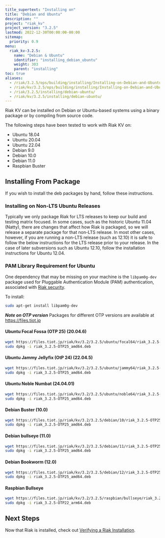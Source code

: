 ```yaml
---
title_supertext: "Installing on"
title: "Debian and Ubuntu"
description: ""
project: "riak_kv"
project_version: "3.2.5"
lastmod: 2022-12-30T00:00:00-00:00
sitemap:
  priority: 0.9
menu:
  riak_kv-3.2.5:
    name: "Debian & Ubuntu"
    identifier: "installing_debian_ubuntu"
    weight: 303
    parent: "installing"
toc: true
aliases:
  - /riak/3.2.5/ops/building/installing/Installing-on-Debian-and-Ubuntu
  - /riak/kv/3.2.5/ops/building/installing/Installing-on-Debian-and-Ubuntu
  - /riak/3.2.5/installing/debian-ubuntu/
  - /riak/kv/3.2.5/installing/debian-ubuntu/
---
```


[install source index]: {{<baseurl>}}riak/kv/3.2.5/setup/installing/source/
[security index]: {{<baseurl>}}riak/kv/3.2.5/using/security/
[install source erlang]: {{<baseurl>}}riak/kv/3.2.5/setup/installing/source/erlang
[install verify]: {{<baseurl>}}riak/kv/3.2.5/setup/installing/verify

Riak KV can be installed on Debian or Ubuntu-based systems using a binary
package or by compiling from source code.

The following steps have been tested to work with Riak KV on:

- Ubuntu 18.04
- Ubuntu 20.04
- Ubuntu 22.04
- Debian 9.0
- Debian 10.0
- Debian 11.0
- Raspbian Buster

## Installing From Package

If you wish to install the deb packages by hand, follow these
instructions.

### Installing on Non-LTS Ubuntu Releases

Typically we only package Riak for LTS releases to keep our build and
testing matrix focused.  In some cases, such as the historic Ubuntu 11.04 (Natty),
there are changes that affect how Riak is packaged, so we will release a
separate package for that non-LTS release. In most other cases, however,
if you are running a non-LTS release (such as 12.10) it is safe to
follow the below instructions for the LTS release prior to your release.
In the case of later subversions such as Ubuntu 12.10, follow the installation instructions for
Ubuntu 12.04.

### PAM Library Requirement for Ubuntu

One dependency that may be missing on your machine is the `libpam0g-dev`
package used for Pluggable Authentication Module (PAM) authentication,
associated with [Riak security][security index].

To install:

```bash
sudo apt-get install libpam0g-dev
```
***Note on OTP version***
Packages for different OTP versions are available at https://files.tiot.jp

#### Ubuntu Focal Fossa (OTP 25) (20.04.6)

```bash
wget https://files.tiot.jp/riak/kv/3.2/3.2.5/ubuntu/focal64/riak_3.2.5-OTP25_amd64.deb
sudo dpkg -i riak_3.2.5-OTP25_amd64.deb
```

#### Ubuntu Jammy Jellyfix (OtP 24) (22.04.5)

```bash
wget https://files.tiot.jp/riak/kv/3.2/3.2.5/ubuntu/jammy64/riak_3.2.5-OTP25_amd64.deb
sudo dpkg -i riak_3.2.5-OTP25_amd64.deb
```

#### Ubuntu Noble Numbat (24.04.01)

```bash
wget https://files.tiot.jp/riak/kv/3.2/3.2.5/ubuntu/noble64/riak_3.2.5-OTP25_amd64.deb
sudo dpkg -i riak_3.2.5-OTP25_amd64.deb
```

#### Debian Buster (10.0)

```bash
wget https://files.tiot.jp/riak/kv/3.2/3.2.5/debian/10/riak_3.2.5-OTP25_amd64.deb
sudo dpkg -i riak_3.2.5-OTP25_amd64.deb
```

#### Debian bullseye (11.0)

```bash
wget https://files.tiot.jp/riak/kv/3.2/3.2.5/debian/11/riak_3.2.5-OTP25_amd64.deb
sudo dpkg -i riak_3.2.5-OTP25_amd64.deb
```

#### Debian Bookworm (12.0)

```bash
wget https://files.tiot.jp/riak/kv/3.2/3.2.5/debian/12/riak_3.2.5-OTP25_amd64.deb
sudo dpkg -i riak_3.2.5-OTP25_amd64.deb
```

#### Raspbian Bullseye

```bash
wget https://files.tiot.jp/riak/kv/3.2/3.2.5/raspbian/bullseye/riak_3.2.5-OTP22_arm64.deb
sudo dpkg -i riak_3.2.5-OTP22_arm64.deb
```

## Next Steps

Now that Riak is installed, check out [Verifying a Riak Installation][install verify].

